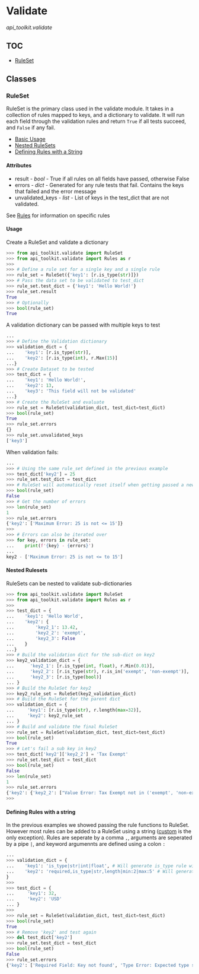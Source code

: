 # Validate
*api_toolkit.validate*

## TOC

 - [RuleSet](#ruleset)


## Classes

### RuleSet
RuleSet is the primary class used in the validate module. It takes in a collection of rules mapped to keys, and a dictionary to validate. It will run each field through the validation rules and return `True` if all tests succeed, and `False` if any fail.

- [Basic Usage](#usage)
- [Nested RuleSets](#nested-rulesets)
- [Defining Rules with a String](#defining-rules-with-a-string)

#### Attributes
 - result - *bool* - True if all rules on all fields have passed, otherwise False
 - errors - *dict* - Generated for any rule tests that fail. Contains the keys that failed and the error message
 - unvalidated_keys - *list* - List of keys in the test_dict that are not validated. 

See [Rules](rules.md) for information on specific rules

#### Usage

Create a RuleSet and validate a dictionary
```python
>>> from api_toolkit.validate import RuleSet
>>> from api_toolkit.validate import Rules as r
>>> 
>>> # Define a rule set for a single key and a single rule
>>> rule_set = RuleSet({'key1': [r.is_type(str)]})
>>> # Pass the data set to be validated to test_dict
>>> rule_set.test_dict = {'key1': 'Hello World!'}
>>> rule_set.result
True
>>> # Optionally
>>> bool(rule_set)
True
```

A validation dictionary can be passed with multiple keys to test
```python
...
>>> # Define the Validation dictionary
>>> validation_dict = {
...    'key1': [r.is_type(str)],
...    'key2': [r.is_type(int), r.Max(15)]    
...}
>>> # Create Dataset to be tested
>>> test_dict = {
...    'key1': 'Hello World!',
...    'key2': 13,
...    'key3': 'This field will not be validated'
...}
>>> # Create the RuleSet and evaluate
>>> rule_set = RuleSet(validation_dict, test_dict=test_dict)
>>> bool(rule_set)
True
>>> rule_set.errors
{}
>>> rule_set.unvalidated_keys
['key3']
```

When validation fails:
```python
...
>>> # Using the same rule_set defined in the previous example
>>> test_dict['key2'] = 25
>>> rule_set.test_dict = test_dict
>>> # RuleSet will automatically reset itself when getting passed a new test_dict
>>> bool(rule_set)
False
>>> # Get the number of errors
>>> len(rule_set)
1
>>> rule_set.errors
{'key2': ['Maximum Error: 25 is not <= 15']}
>>>
>>> # Errors can also be iterated over
>>> for key, errors in rule_set:
...    print(f'{key} - {errors}')
...
key2 - ['Maximum Error: 25 is not <= to 15']
```

#### Nested Rulesets
RuleSets can be nested to validate sub-dictionaries

```python
>>> from api_toolkit.validate import RuleSet
>>> from api_toolkit.validate import Rules as r
>>>
>>> test_dict = {
...    'key1': 'Hello World',
...    'key2': {
...        'key2_1': 13.42,
...        'key2_2': 'exempt',
...        'key2_3': False
...    }
...}
>>> # Build the validation dict for the sub-dict on key2
>>> key2_validation_dict = {
...      'key2_1': [r.is_type(int, float), r.Min(0.01)],
...      'key2_2': [r.is_type(str), r.is_in('exempt', 'non-exempt')],
...      'key2_3': [r.is_type(bool)]                                     
... }
>>> # Build the RuleSet for key2
>>> key2_rule_set = RuleSet(key2_validation_dict)
>>> # Build the RuleSet for the parent dict
>>> validation_dict = {
...     'key1': [r.is_type(str), r.length(max=32)],
...     'key2': key2_rule_set
... }
>>> # Build and validate the final RuleSet
>>> rule_set = RuleSet(validation_dict, test_dict=test_dict)
>>> bool(rule_set)
True
>>> # Let's fail a sub key in key2
>>> test_dict['key2']['key2_2'] = 'Tax Exempt'
>>> rule_set.test_dict = test_dict
>>> bool(rule_set)
False
>>> len(rule_set)
1
>>> rule_set.errors
{'key2': {'key2_2': ["Value Error: Tax Exempt not in ('exempt', 'non-exempt')"]}}
>>>
```

#### Defining Rules with a string
In the previous examples we showed passing the rule functions to RuleSet. However most rules can be added to a RuleSet using a string ([custom](rules.md#custom) is the only exception). 
Rules are seperate by a comma `,`, arguments are seperated by a pipe `|`, and keyword argumennts are defined using a colon `:`

```python
...
>>> validation_dict = {
...    'key1': 'is_type|str|int|float', # Will generate is_type rule with str, int or float valid
...    'key2': 'required,is_type|str,length|min:2|max:5' # Will generate required, is_type rule with str valid, and length rule with min=3 and max=5
}
>>>
>>> test_dict = {
...     'key1': 32,
...     'key2': 'USD'
... }
>>>
>>> rule_set = RuleSet(validation_dict, test_dict=test_dict)
>>> bool(rule_set)
True
>>> # Remove 'key2' and test again
>>> del test_dict['key2']
>>> rule_set.test_dict = test_dict
>>> bool(rule_set)
False
>>> rule_set.errors
{'key2': ['Required Field: Key not found', 'Type Error: Expected type str got NoneType', 'Attribute Error: None does not have a length']}
```